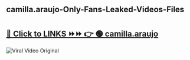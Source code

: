 
 ## camilla.araujo-Only-Fans-Leaked-Videos-Files

# <h2><a href="https://mediaupload.pro?camilla.araujo">🔗 Click to LINKS ⏩⏩ 👉 🟢 camilla.araujo </a></h2>

<a href="https://mediaupload.pro?camilla.araujo" rel="nofollow" data-target="animated-image.originalLink"><img src="https://i.ibb.co.com/xMMVF88/686577567.gif" alt="Viral Video Original" style="max-width: 100%; display: inline-block;" data-target="animated-image.originalImage"></a>